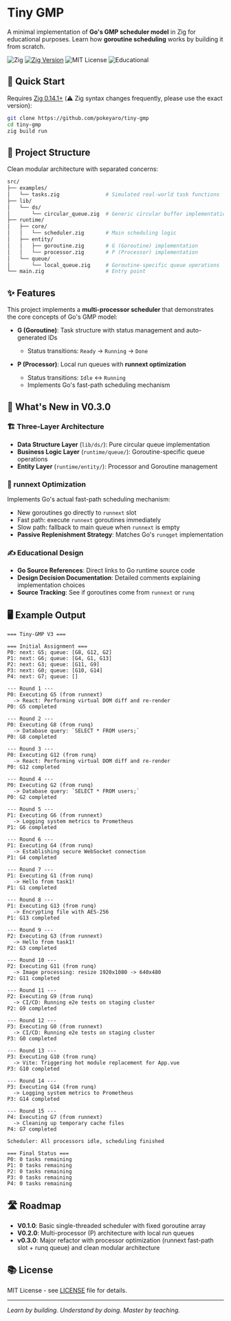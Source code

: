 # Tiny GMP

A minimal implementation of **Go's GMP scheduler model** in Zig for educational purposes. Learn how **goroutine scheduling** works by building it from scratch.

![Zig](https://img.shields.io/badge/Zig-orange?logo=zig&logoColor=white)
[![Zig Version](https://img.shields.io/badge/Zig-0.14.1-orange.svg)](https://ziglang.org/download/)
![MIT License](https://img.shields.io/badge/License-MIT-blue)
![Educational](https://img.shields.io/badge/Purpose-Educational-green)

## 🚀 Quick Start

Requires [Zig 0.14.1+](https://ziglang.org/download/) (⚠️ Zig syntax changes frequently, please use the exact version):

```bash
git clone https://github.com/pokeyaro/tiny-gmp
cd tiny-gmp
zig build run
```

## 📁 Project Structure

Clean modular architecture with separated concerns:

```bash
src/
├── examples/
│   └── tasks.zig               # Simulated real-world task functions
├── lib/
│   └── ds/
│       └── circular_queue.zig  # Generic circular buffer implementation
├── runtime/
│   ├── core/
│   │   └── scheduler.zig       # Main scheduling logic
│   ├── entity/
│   │   ├── goroutine.zig       # G (Goroutine) implementation
│   │   └── processor.zig       # P (Processor) implementation
│   └── queue/
│       └── local_queue.zig     # Goroutine-specific queue operations
└── main.zig                    # Entry point
```

## ✨ Features

This project implements a **multi-processor scheduler** that demonstrates the core concepts of Go's GMP model:

- **G (Goroutine)**: Task structure with status management and auto-generated IDs

  - Status transitions: `Ready` → `Running` → `Done`

- **P (Processor)**: Local run queues with **runnext optimization**

  - Status transitions: `Idle` ↔ `Running`
  - Implements Go's fast-path scheduling mechanism

## 🎉 What's New in V0.3.0

### 🏗️ Three-Layer Architecture

- **Data Structure Layer** (`lib/ds/`): Pure circular queue implementation
- **Business Logic Layer** (`runtime/queue/`): Goroutine-specific queue operations
- **Entity Layer** (`runtime/entity/`): Processor and Goroutine management

### 🚄 runnext Optimization

Implements Go's actual fast-path scheduling mechanism:

- New goroutines go directly to `runnext` slot
- Fast path: execute `runnext` goroutines immediately
- Slow path: fallback to main queue when `runnext` is empty
- **Passive Replenishment Strategy**: Matches Go's `runqget` implementation

### ✍️ Educational Design

- **Go Source References**: Direct links to Go runtime source code
- **Design Decision Documentation**: Detailed comments explaining implementation choices
- **Source Tracking**: See if goroutines come from `runnext` or `runq`

## 🖥️ Example Output

```text
=== Tiny-GMP V3 ===

=== Initial Assignment ===
P0: next: G5; queue: [G8, G12, G2]
P1: next: G6; queue: [G4, G1, G13]
P2: next: G3; queue: [G11, G9]
P3: next: G0; queue: [G10, G14]
P4: next: G7; queue: []

--- Round 1 ---
P0: Executing G5 (from runnext)
  -> React: Performing virtual DOM diff and re-render
P0: G5 completed

--- Round 2 ---
P0: Executing G8 (from runq)
  -> Database query: `SELECT * FROM users;`
P0: G8 completed

--- Round 3 ---
P0: Executing G12 (from runq)
  -> React: Performing virtual DOM diff and re-render
P0: G12 completed

--- Round 4 ---
P0: Executing G2 (from runq)
  -> Database query: `SELECT * FROM users;`
P0: G2 completed

--- Round 5 ---
P1: Executing G6 (from runnext)
  -> Logging system metrics to Prometheus
P1: G6 completed

--- Round 6 ---
P1: Executing G4 (from runq)
  -> Establishing secure WebSocket connection
P1: G4 completed

--- Round 7 ---
P1: Executing G1 (from runq)
  -> Hello from task1!
P1: G1 completed

--- Round 8 ---
P1: Executing G13 (from runq)
  -> Encrypting file with AES-256
P1: G13 completed

--- Round 9 ---
P2: Executing G3 (from runnext)
  -> Hello from task1!
P2: G3 completed

--- Round 10 ---
P2: Executing G11 (from runq)
  -> Image processing: resize 1920x1080 -> 640x480
P2: G11 completed

--- Round 11 ---
P2: Executing G9 (from runq)
  -> CI/CD: Running e2e tests on staging cluster
P2: G9 completed

--- Round 12 ---
P3: Executing G0 (from runnext)
  -> CI/CD: Running e2e tests on staging cluster
P3: G0 completed

--- Round 13 ---
P3: Executing G10 (from runq)
  -> Vite: Triggering hot module replacement for App.vue
P3: G10 completed

--- Round 14 ---
P3: Executing G14 (from runq)
  -> Logging system metrics to Prometheus
P3: G14 completed

--- Round 15 ---
P4: Executing G7 (from runnext)
  -> Cleaning up temporary cache files
P4: G7 completed

Scheduler: All processors idle, scheduling finished

=== Final Status ===
P0: 0 tasks remaining
P1: 0 tasks remaining
P2: 0 tasks remaining
P3: 0 tasks remaining
P4: 0 tasks remaining
```

## 🛣️ Roadmap

- **V0.1.0**: Basic single-threaded scheduler with fixed goroutine array
- **V0.2.0**: Multi-processor (P) architecture with local run queues
- **v0.3.0**: Major refactor with processor optimization (runnext fast-path slot + runq queue) and clean modular architecture

## 📚 License

MIT License - see [LICENSE](./LICENSE) file for details.

---

_Learn by building. Understand by doing. Master by teaching._
